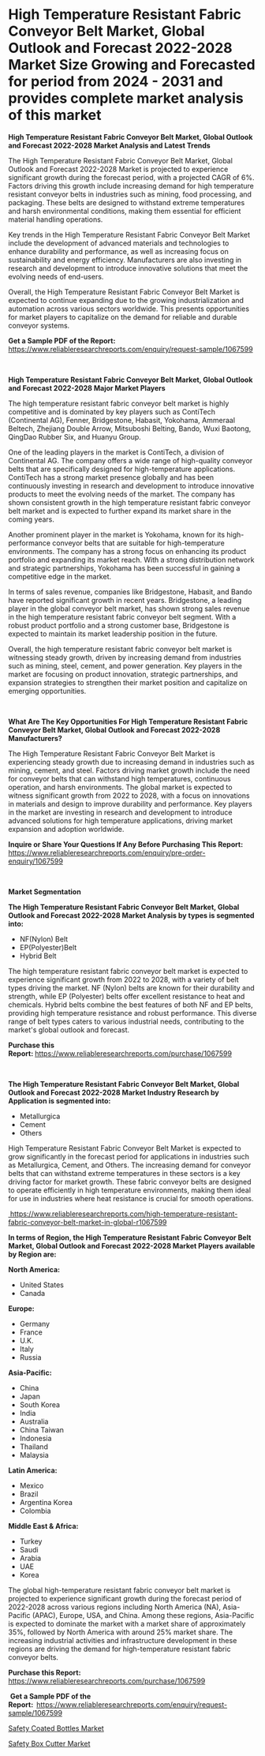 <p><h1>High Temperature Resistant Fabric Conveyor Belt Market, Global Outlook and Forecast 2022-2028 Market Size Growing and Forecasted for period from 2024 - 2031 and provides complete market analysis of this market</h1></p><p><strong>High Temperature Resistant Fabric Conveyor Belt Market, Global Outlook and Forecast 2022-2028 Market Analysis and Latest Trends</strong></p>
<p><p>The High Temperature Resistant Fabric Conveyor Belt Market, Global Outlook and Forecast 2022-2028 Market is projected to experience significant growth during the forecast period, with a projected CAGR of 6%. Factors driving this growth include increasing demand for high temperature resistant conveyor belts in industries such as mining, food processing, and packaging. These belts are designed to withstand extreme temperatures and harsh environmental conditions, making them essential for efficient material handling operations.</p><p>Key trends in the High Temperature Resistant Fabric Conveyor Belt Market include the development of advanced materials and technologies to enhance durability and performance, as well as increasing focus on sustainability and energy efficiency. Manufacturers are also investing in research and development to introduce innovative solutions that meet the evolving needs of end-users.</p><p>Overall, the High Temperature Resistant Fabric Conveyor Belt Market is expected to continue expanding due to the growing industrialization and automation across various sectors worldwide. This presents opportunities for market players to capitalize on the demand for reliable and durable conveyor systems.</p></p>
<p><strong>Get a Sample PDF of the Report:&nbsp;</strong> <a href="https://www.reliableresearchreports.com/enquiry/request-sample/1067599">https://www.reliableresearchreports.com/enquiry/request-sample/1067599</a></p>
<p>&nbsp;</p>
<p><strong>High Temperature Resistant Fabric Conveyor Belt Market, Global Outlook and Forecast 2022-2028 Major Market Players</strong></p>
<p><p>The high temperature resistant fabric conveyor belt market is highly competitive and is dominated by key players such as ContiTech (Continental AG), Fenner, Bridgestone, Habasit, Yokohama, Ammeraal Beltech, Zhejiang Double Arrow, Mitsuboshi Belting, Bando, Wuxi Baotong, QingDao Rubber Six, and Huanyu Group.</p><p>One of the leading players in the market is ContiTech, a division of Continental AG. The company offers a wide range of high-quality conveyor belts that are specifically designed for high-temperature applications. ContiTech has a strong market presence globally and has been continuously investing in research and development to introduce innovative products to meet the evolving needs of the market. The company has shown consistent growth in the high temperature resistant fabric conveyor belt market and is expected to further expand its market share in the coming years.</p><p>Another prominent player in the market is Yokohama, known for its high-performance conveyor belts that are suitable for high-temperature environments. The company has a strong focus on enhancing its product portfolio and expanding its market reach. With a strong distribution network and strategic partnerships, Yokohama has been successful in gaining a competitive edge in the market.</p><p>In terms of sales revenue, companies like Bridgestone, Habasit, and Bando have reported significant growth in recent years. Bridgestone, a leading player in the global conveyor belt market, has shown strong sales revenue in the high temperature resistant fabric conveyor belt segment. With a robust product portfolio and a strong customer base, Bridgestone is expected to maintain its market leadership position in the future.</p><p>Overall, the high temperature resistant fabric conveyor belt market is witnessing steady growth, driven by increasing demand from industries such as mining, steel, cement, and power generation. Key players in the market are focusing on product innovation, strategic partnerships, and expansion strategies to strengthen their market position and capitalize on emerging opportunities.</p></p>
<p>&nbsp;</p>
<p><strong>What Are The Key Opportunities For High Temperature Resistant Fabric Conveyor Belt Market, Global Outlook and Forecast 2022-2028 Manufacturers?</strong></p>
<p><p>The High Temperature Resistant Fabric Conveyor Belt Market is experiencing steady growth due to increasing demand in industries such as mining, cement, and steel. Factors driving market growth include the need for conveyor belts that can withstand high temperatures, continuous operation, and harsh environments. The global market is expected to witness significant growth from 2022 to 2028, with a focus on innovations in materials and design to improve durability and performance. Key players in the market are investing in research and development to introduce advanced solutions for high temperature applications, driving market expansion and adoption worldwide.</p></p>
<p><strong>Inquire or Share Your Questions If Any Before Purchasing This Report:</strong> <a href="https://www.reliableresearchreports.com/enquiry/pre-order-enquiry/1067599">https://www.reliableresearchreports.com/enquiry/pre-order-enquiry/1067599</a></p>
<p>&nbsp;</p>
<p><strong>Market Segmentation</strong></p>
<p><strong>The High Temperature Resistant Fabric Conveyor Belt Market, Global Outlook and Forecast 2022-2028 Market Analysis by types is segmented into:</strong></p>
<p><ul><li>NF(Nylon) Belt</li><li>EP(Polyester)Belt</li><li>Hybrid Belt</li></ul></p>
<p><p>The high temperature resistant fabric conveyor belt market is expected to experience significant growth from 2022 to 2028, with a variety of belt types driving the market. NF (Nylon) belts are known for their durability and strength, while EP (Polyester) belts offer excellent resistance to heat and chemicals. Hybrid belts combine the best features of both NF and EP belts, providing high temperature resistance and robust performance. This diverse range of belt types caters to various industrial needs, contributing to the market's global outlook and forecast.</p></p>
<p><strong>Purchase this Report:&nbsp;</strong><a href="https://www.reliableresearchreports.com/purchase/1067599">https://www.reliableresearchreports.com/purchase/1067599</a></p>
<p>&nbsp;</p>
<p><strong>The High Temperature Resistant Fabric Conveyor Belt Market, Global Outlook and Forecast 2022-2028 Market Industry Research by Application is segmented into:</strong></p>
<p><ul><li>Metallurgica</li><li>Cement</li><li>Others</li></ul></p>
<p><p>High Temperature Resistant Fabric Conveyor Belt Market is expected to grow significantly in the forecast period for applications in industries such as Metallurgica, Cement, and Others. The increasing demand for conveyor belts that can withstand extreme temperatures in these sectors is a key driving factor for market growth. These fabric conveyor belts are designed to operate efficiently in high temperature environments, making them ideal for use in industries where heat resistance is crucial for smooth operations.</p></p>
<p><a href="https://www.reliableresearchreports.com/high-temperature-resistant-fabric-conveyor-belt-market-in-global-r1067599">&nbsp;https://www.reliableresearchreports.com/high-temperature-resistant-fabric-conveyor-belt-market-in-global-r1067599</a></p>
<p><strong>In terms of Region, the High Temperature Resistant Fabric Conveyor Belt Market, Global Outlook and Forecast 2022-2028 Market Players available by Region are:</strong></p>
<p>
    <p> <strong> North America: </strong>
        <ul>
            <li>United States</li>
            <li>Canada</li>
        </ul>
        </p> 
    <p> <strong> Europe: </strong>
        <ul>
            <li>Germany</li>
            <li>France</li>
            <li>U.K.</li>
            <li>Italy</li>
            <li>Russia</li>
        </ul>
        </p> 
    <p> <strong> Asia-Pacific: </strong>
        <ul>
            <li>China</li>
            <li>Japan</li>
            <li>South Korea</li>
            <li>India</li>
            <li>Australia</li>
            <li>China Taiwan</li>
            <li>Indonesia</li>
            <li>Thailand</li>
            <li>Malaysia</li>
        </ul>
        </p> 
    <p> <strong> Latin America: </strong>
        <ul>
            <li>Mexico</li>
            <li>Brazil</li>
            <li>Argentina Korea</li>
            <li>Colombia</li>
        </ul>
        </p> 
    <p> <strong> Middle East & Africa: </strong>
        <ul>
            <li>Turkey</li>
            <li>Saudi</li>
            <li>Arabia</li>
            <li>UAE</li>
            <li>Korea</li>
        </ul>
    </p>
    </p>
<p><p>The global high-temperature resistant fabric conveyor belt market is projected to experience significant growth during the forecast period of 2022-2028 across various regions including North America (NA), Asia-Pacific (APAC), Europe, USA, and China. Among these regions, Asia-Pacific is expected to dominate the market with a market share of approximately 35%, followed by North America with around 25% market share. The increasing industrial activities and infrastructure development in these regions are driving the demand for high-temperature resistant fabric conveyor belts.</p></p>
<p><strong>Purchase this Report: </strong><a href="https://www.reliableresearchreports.com/purchase/1067599">https://www.reliableresearchreports.com/purchase/1067599</a></p>
<p>&nbsp;<strong>Get a Sample PDF of the Report:&nbsp;&nbsp;</strong><a href="https://www.reliableresearchreports.com/enquiry/request-sample/1067599">https://www.reliableresearchreports.com/enquiry/request-sample/1067599</a></p>
<p><strong></strong></p>
<p><p><a href="https://github.com/anggakarna133/Market-Research-Report-List-1/blob/main/safety-coated-bottles-market.md">Safety Coated Bottles Market</a></p><p><a href="https://github.com/btwcqfvq34/Market-Research-Report-List-1/blob/main/safety-box-cutter-market.md">Safety Box Cutter Market</a></p></p>
